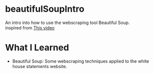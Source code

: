 # beautifulSoupIntro
An intro into how to use the webscraping tool Beautiful Soup.    
inspired from [This video](https://www.youtube.com/watch?v=87Gx3U0BDlo&list=PLWKjhJtqVAbnqBxcdjVGgT3uVR10bzTEB&index=11)   
# What I Learned  
* Beautiful Soup: Some webscraping techniques applied to the white house statements website.
